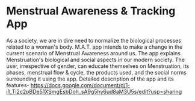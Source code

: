 # Menstrual Awareness & Tracking App
As a society, we are in dire need to normalize the biological processes related to a woman's body. M.A.T. app intends to make a change in the current scenario of Menstrual Awareness around us.
The app explains Menstruation's biological and social aspects in our modern society.
The user, irrespective of gender, can educate themselves on Menstruation, its phases, menstrual flow & cycle, the products used, and the social norms surrounding it using the app.
Detailed description of the app and its features- 
https://docs.google.com/document/d/1-i1_Ti2c2pBDe51XSmgEsbDoh_sA9g5hy6ud8aM3U5s/edit?usp=sharing

